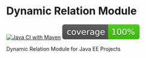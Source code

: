 # Dynamic Relation Module

[![Java CI with Maven](https://github.com/Mom0aut/DynamicRelations/actions/workflows/maven.yml/badge.svg)](https://github.com/Mom0aut/DynamicRelations/actions/workflows/maven.yml) [![Coverage](https://raw.githubusercontent.com/cicirello/Chips-n-Salsa/badges/jacoco.svg)](https://github.com/Mom0aut/DynamicRelations/actions/workflows/maven.yml)

Dynamic Relation Module for Java EE Projects
